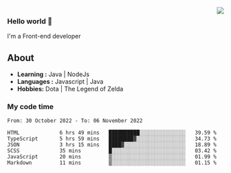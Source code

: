 <img align='right' src="https://github-readme-stats.vercel.app/api?username=jumodada&show_icons=true&theme=vue">

### Hello world 👋

I'm a Front-end developer 
    
## About
-  **Learning :** Java | NodeJs
-  **Languages :** Javascript | Java
-  **Hobbies:** Dota | The Legend of Zelda

### My code time

<!--START_SECTION:waka-->

```text
From: 30 October 2022 - To: 06 November 2022

HTML             6 hrs 49 mins   ██████████░░░░░░░░░░░░░░░   39.59 %
TypeScript       5 hrs 59 mins   ████████▓░░░░░░░░░░░░░░░░   34.73 %
JSON             3 hrs 15 mins   ████▓░░░░░░░░░░░░░░░░░░░░   18.89 %
SCSS             35 mins         █░░░░░░░░░░░░░░░░░░░░░░░░   03.42 %
JavaScript       20 mins         ▒░░░░░░░░░░░░░░░░░░░░░░░░   01.99 %
Markdown         11 mins         ▒░░░░░░░░░░░░░░░░░░░░░░░░   01.15 %
```

<!--END_SECTION:waka-->
